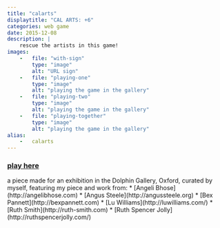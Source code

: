 ```yaml
---
title: "calarts"
displaytitle: "CAL ARTS: +6"
categories: web game
date: 2015-12-08
description: |
    rescue the artists in this game!
images:
    -   file: "with-sign"
        type: "image"
        alt: "URL sign"
    -   file: "playing-one"
        type: "image"
        alt: "playing the game in the gallery"
    -   file: "playing-two"
        type: "image"
        alt: "playing the game in the gallery"
    -   file: "playing-together"
        type: "image"
        alt: "playing the game in the gallery"
alias:
    -   calarts
---
```

<div class="center">
	<h3>
		<a href="calarts/">
			play here
		</a>
	</h3>
</div>
a piece made for an exhibition in the Dolphin Gallery, Oxford, 
curated by myself, featuring my piece
and work from:
* [Angeli Bhose](http://angelibhose.com)
* [Angus Steele](http://angussteele.org)
* [Bex Pannett](http://bexpannett.com)
* [Lu Williams](http://luwilliams.com/)
* [Ruth Smith](http://ruth-smith.com)
* [Ruth Spencer Jolly](http://ruthspencerjolly.com/)